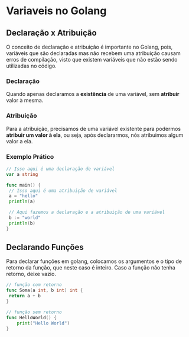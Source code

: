 # Variaveis no Golang

## Declaração x Atribuição

O conceito de declaração e atribuição é importante no Golang, pois, variáveis que são declaradas mas não recebem uma atribuição causam erros de compilação, visto que existem variáveis que não estão sendo utilizadas no código.

### Declaração

Quando apenas declaramos a **existência** de uma variável, sem **atribuir** valor à mesma.

### Atribuição

Para a atribuição, precisamos de uma variável existente para podermos **atribuir um valor à ela**, ou seja, após declararmos, nós atribuimos algum valor a ela.

### Exemplo Prático

```go
// Isso aqui é uma declaração de variável
var a string

func main() {
 // Isso aqui é uma atribuição de variável
 a = "hello"
 println(a)

 // Aqui fazemos a declaração e a atribuição de uma variável
 b := "world"
 println(b)
}
```

## Declarando Funções

Para declarar funções em golang, colocamos os argumentos e o tipo de retorno da função, que neste caso é inteiro. Caso a função não tenha retorno, deixe vazio.

```go
// função com retorno
func Soma(a int, b int) int {
 return a + b
}

// função sem retorno
func HelloWorld() {
    print("Hello World")
}
```
